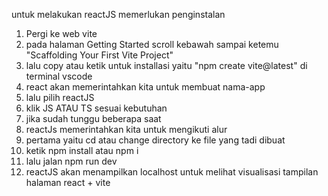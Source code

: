 untuk melakukan reactJS memerlukan penginstalan 
1. Pergi ke web vite
2. pada halaman Getting Started scroll kebawah sampai ketemu "Scaffolding Your First Vite Project"
3. lalu copy atau ketik untuk installasi yaitu "npm create vite@latest" di terminal vscode
4. react akan memerintahkan kita untuk membuat nama-app
5. lalu pilih reactJS
6. klik JS ATAU TS sesuai kebutuhan
7. jika sudah tunggu beberapa saat
8. reactJs memerintahkan kita untuk mengikuti alur
9. pertama yaitu cd atau change directory ke file yang tadi dibuat
10. ketik npm install atau npm i
11. lalu jalan npm run dev
12. reactJS akan menampilkan localhost untuk melihat visualisasi tampilan halaman react + vite

